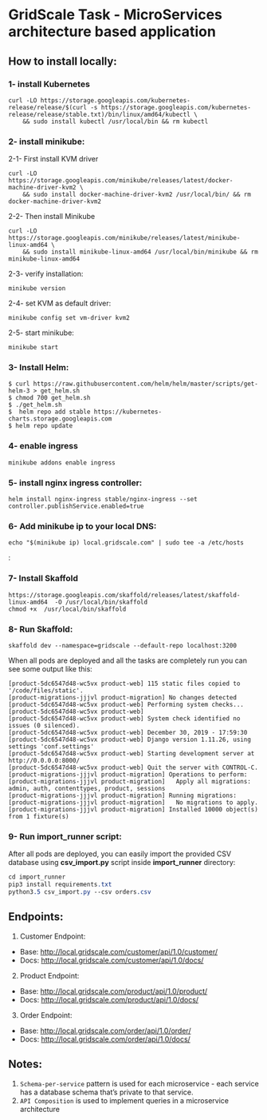 # GridScale Task - MicroServices architecture based application

## How to install locally:
### 1- install Kubernetes
```text
curl -LO https://storage.googleapis.com/kubernetes-release/release/$(curl -s https://storage.googleapis.com/kubernetes-release/release/stable.txt)/bin/linux/amd64/kubectl \
    && sudo install kubectl /usr/local/bin && rm kubectl
```

### 2- install minikube:
2-1- First install KVM driver

```text
curl -LO https://storage.googleapis.com/minikube/releases/latest/docker-machine-driver-kvm2 \
    && sudo install docker-machine-driver-kvm2 /usr/local/bin/ && rm docker-machine-driver-kvm2
```
2-2- Then install Minikube
```text
curl -LO https://storage.googleapis.com/minikube/releases/latest/minikube-linux-amd64 \
    && sudo install minikube-linux-amd64 /usr/local/bin/minikube && rm minikube-linux-amd64
```
2-3- verify installation:
```text
minikube version
```
2-4- set KVM as default driver:
```text
minikube config set vm-driver kvm2
```
2-5- start minikube:
```text
minikube start
```

### 3- Install Helm:
```
$ curl https://raw.githubusercontent.com/helm/helm/master/scripts/get-helm-3 > get_helm.sh
$ chmod 700 get_helm.sh
$ ./get_helm.sh
$  helm repo add stable https://kubernetes-charts.storage.googleapis.com
$ helm repo update

```
### 4- enable ingress
```shell
minikube addons enable ingress
```

### 5- install nginx ingress controller:
```text
helm install nginx-ingress stable/nginx-ingress --set controller.publishService.enabled=true
```

### 6- Add minikube ip to your local DNS:
```text
echo "$(minikube ip) local.gridscale.com" | sudo tee -a /etc/hosts
```
:
### 7- Install Skaffold
```text
https://storage.googleapis.com/skaffold/releases/latest/skaffold-linux-amd64  -O /usr/local/bin/skaffold
chmod +x  /usr/local/bin/skaffold
```

### 8- Run Skaffold:
```text
skaffold dev --namespace=gridscale --default-repo localhost:3200
```
When all pods are deployed and all the tasks are completely run you can see some output like this:
```text
[product-5dc6547d48-wc5vx product-web] 115 static files copied to '/code/files/static'.
[product-migrations-jjjvl product-migration] No changes detected
[product-5dc6547d48-wc5vx product-web] Performing system checks...
[product-5dc6547d48-wc5vx product-web] 
[product-5dc6547d48-wc5vx product-web] System check identified no issues (0 silenced).
[product-5dc6547d48-wc5vx product-web] December 30, 2019 - 17:59:30
[product-5dc6547d48-wc5vx product-web] Django version 1.11.26, using settings 'conf.settings'
[product-5dc6547d48-wc5vx product-web] Starting development server at http://0.0.0.0:8000/
[product-5dc6547d48-wc5vx product-web] Quit the server with CONTROL-C.
[product-migrations-jjjvl product-migration] Operations to perform:
[product-migrations-jjjvl product-migration]   Apply all migrations: admin, auth, contenttypes, product, sessions
[product-migrations-jjjvl product-migration] Running migrations:
[product-migrations-jjjvl product-migration]   No migrations to apply.
[product-migrations-jjjvl product-migration] Installed 10000 object(s) from 1 fixture(s)
```
### 9- Run import_runner script:
After all pods are deployed, you can easily import the provided CSV database using **csv_import.py** script inside **import_runner** directory:
```css
cd import_runner
pip3 install requirements.txt
python3.5 csv_import.py --csv orders.csv
```

## Endpoints:
1. Customer Endpoint: 
- Base: http://local.gridscale.com/customer/api/1.0/customer/
- Docs: http://local.gridscale.com/customer/api/1.0/docs/

2. Product Endpoint: 
- Base: http://local.gridscale.com/product/api/1.0/product/
- Docs: http://local.gridscale.com/product/api/1.0/docs/

3. Order Endpoint: 
- Base: http://local.gridscale.com/order/api/1.0/order/
- Docs: http://local.gridscale.com/order/api/1.0/docs/

## Notes:
1. `Schema-per-service` pattern is used for each microservice - each service has a database schema that’s private to that service.
2. `API Composition` is used to implement queries in a microservice architecture


